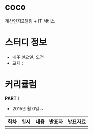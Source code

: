 # coco
계산인지모델링 + IT 서비스


# 스터디 정보 
* 매주 일요일, 오전
* 교재 : 

 
# 커리큘럼
   
<b>PART I</b>
  - 2015년 월 0일 ~

|회차| 일시| 내용                                  | 발표자  |              발표자료                    |
|--- |:---:| :-------------------------------------|:-------:|:---------------------------------------- |
|    |     |                                       |         |                                          |
